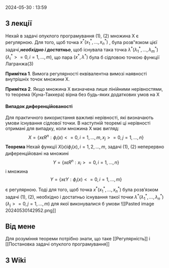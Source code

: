 2024-05-30 : 13:59

## З лекції 

Нехай в задачі опуклого програмування (1), (2) множина Х є регулярною. Для того, щоб точка $x^*(x_1^*,...,x_n^*)$ , була розв‟язком цієї задачі,***необхідно і достатньо***, щоб існувала така точка $\lambda^*(\lambda_1^*,..., \lambda_m^*)$ $(\lambda_i^* >= 0, i=1,...,m)$, що пара $(x^*, \lambda^*)$ була б сідловою
точкою функції Лагранжа(3)

**Примітка 1**. Вимога регулярності еквівалентна вимозі наявності
внутрішніх точок множини Х.

**Примітка 2**. Якщо множина Х визначена лише лінійними
нерівностями, то теорема (Куна-Таккера) вірна без будь-яких додаткових
умов на Х

#### Випадок диференційованості
Для практичного використання важливі нерівності, які визначають умови існування сідлової точки. В наступній теоремі ці нерівності отримані для випадку, коли множина Х має вигляд: $$X=\{x \epsilon R^n: \phi_i(x) <= 0, i = 1, ..., m, x_j >= 0, j = 1, ..., n\}$$
**Теорема**
Нехай функції $X(x) і \phi_i(x), i = 1, 2, ..., m$, задачі (1), (2) неперервно диференційовані на множині $$Y = \{ x \epsilon R^n: x_i >= 0, i = 1, ..., n \}$$ і множина $$Y = \{ x \epsilon Y: \phi_i(x) <= 0, i = 1, ..., m \}$$є регулярною. Тоді для того, щоб точка $x^*(x_1^*,..., x_n^*)$ була розв’язком
задачі (1), (2), необхідно і достатньо існування такої точки $\lambda^*(\lambda_1^*,..., \lambda_n^*) (\lambda_j >= 0, j = 1, ..., m)$ для якої виконувалися б умови
![[Pasted image 20240530142952.png]]
## Від мене

Для розуміння теореми потрібно знати, що таке [[Регулярність]] і [[Постановка задачі опуклого програмування]]
## З Wiki

